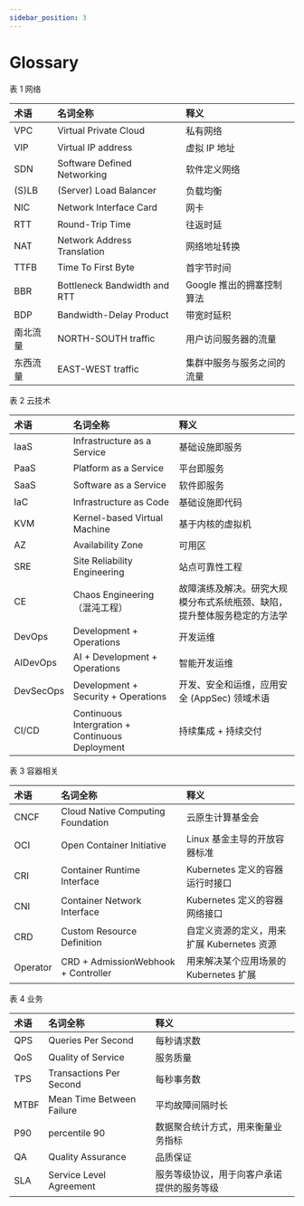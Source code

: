 ```yaml
---
sidebar_position: 3
---
```

    
# Glossary

表 1 网络

|术语|名词全称|释义|
|:--|:--|:--|
| VPC | Virtual Private Cloud | 私有网络 |
| VIP | Virtual IP address | 虚拟 IP 地址 |
| SDN | Software Defined Networking | 软件定义网络 |
| (S)LB | (Server) Load Balancer | 负载均衡 |
| NIC | Network Interface Card | 网卡 |
| RTT | Round-Trip Time | 往返时延 |
| NAT | Network Address Translation | 网络地址转换 |
| TTFB | Time To First Byte | 首字节时间 |
| BBR | Bottleneck Bandwidth and RTT | Google 推出的拥塞控制算法 |
| BDP | Bandwidth-Delay Product | 带宽时延积 |
| 南北流量 | NORTH-SOUTH traffic | 用户访问服务器的流量 |
| 东西流量 | EAST-WEST traffic | 集群中服务与服务之间的流量 |

表 2 云技术

|术语|名词全称|释义|
|:--|:--|:--|
| IaaS | Infrastructure as a Service | 基础设施即服务 |
| PaaS | Platform  as a Service | 平台即服务 |
| SaaS | Software as a Service | 软件即服务 |
| IaC | Infrastructure as Code | 基础设施即代码 |
| KVM | Kernel-based Virtual Machine | 基于内核的虚拟机 |
| AZ | Availability Zone | 可用区 |
| SRE|  Site Reliability Engineering | 站点可靠性工程 |
| CE | Chaos Engineering（混沌工程）| 故障演练及解决。研究大规模分布式系统瓶颈、缺陷，提升整体服务稳定的方法学|
| DevOps|  Development + Operations | 开发运维 |
| AIDevOps|  AI + Development + Operations | 智能开发运维 |
| DevSecOps | Development + Security + Operations | 开发、安全和运维，应用安全 (AppSec) 领域术语 |
| CI/CD|  Continuous Intergration + Continuous Deployment | 持续集成 + 持续交付 |


表 3 容器相关

|术语|名词全称|释义|
|:--|:--|:--|
| CNCF | Cloud Native Computing Foundation | 云原生计算基金会 |
| OCI | Open Container Initiative | Linux 基金主导的开放容器标准 |
| CRI | Container Runtime Interface | Kubernetes 定义的容器运行时接口 |
| CNI | Container Network Interface | Kubernetes 定义的容器网络接口 |
| CRD | Custom Resource Definition | 自定义资源的定义，用来扩展 Kubernetes 资源 |
| Operator | CRD + AdmissionWebhook + Controller | 用来解决某个应用场景的 Kubernetes 扩展 |

表 4 业务

|术语|名词全称|释义|
|:--|:--|:--|
| QPS | Queries Per Second | 每秒请求数 |
| QoS | Quality of Service | 服务质量 |
| TPS | Transactions Per Second | 每秒事务数  |
| MTBF | Mean Time Between Failure | 平均故障间隔时长  |
| P90 | percentile 90  | 数据聚合统计方式，用来衡量业务指标 |
| QA | Quality Assurance | 品质保证|
| SLA | Service Level Agreement | 服务等级协议，用于向客户承诺提供的服务等级 | 
      